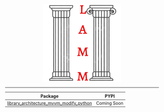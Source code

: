 <p align="center">
<img src="https://raw.githubusercontent.com/antonpichka/library_architecture_mvvm_modify/main/assets/logo_lamm.png" alt="Logo LAMM"/>
</p>

--- 

| Package                                                                                                               | PYPI                                                                                                                                          |
|-----------------------------------------------------------------------------------------------------------------------|------------------------------------------------------------------------------------------------------------------------------------------------|
| [library_architecture_mvvm_modify_python](https://github.com/antonpichka/library_architecture_mvvm_modify_python/tree/main/library_architecture_mvvm_modify_python) | Coming Soon |